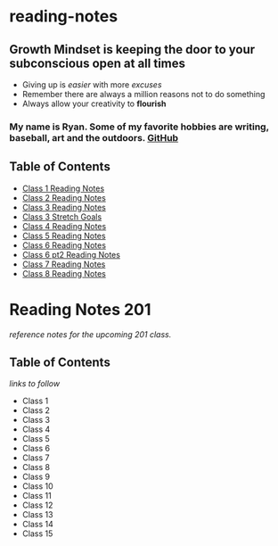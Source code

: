 # reading-notes

## Growth Mindset is keeping the door to your subconscious open at all times
- Giving up is *easier* with more *excuses*
- Remember there are always a million reasons not to do something
- Always allow your creativity to **flourish**

### My name is Ryan. Some of my favorite hobbies are writing, baseball, art and the outdoors. [GitHub](https://github.com/Rtipper)

## Table of Contents
- [Class 1 Reading Notes](class1.md)
- [Class 2 Reading Notes](class2.md)
- [Class 3 Reading Notes](class3.md)
- [Class 3 Stretch Goals](class3.1.md)
- [Class 4 Reading Notes](class4.md)
- [Class 5 Reading Notes](class5.md)
- [Class 6 Reading Notes](class6.md)
- [Class 6 pt2 Reading Notes](class6.2.md)
- [Class 7 Reading Notes](class7.md)
- [Class 8 Reading Notes](class8.md)

# Reading Notes 201
*reference notes for the upcoming 201 class.*

## Table of Contents
*links to follow*
- Class 1
- Class 2
- Class 3
- Class 4
- Class 5
- Class 6
- Class 7
- Class 8
- Class 9
- Class 10
- Class 11
- Class 12
- Class 13
- Class 14
- Class 15
